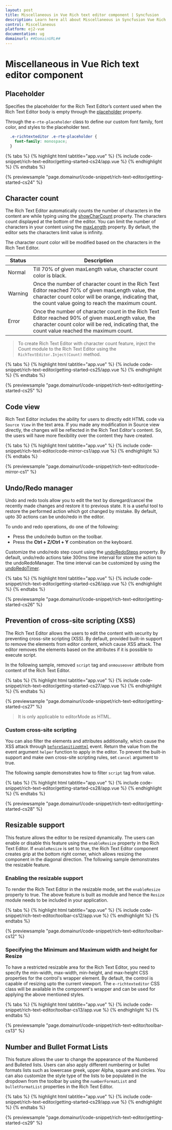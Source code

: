 ```yaml
---
layout: post
title: Miscellaneous in Vue Rich text editor component | Syncfusion
description: Learn here all about Miscellaneous in Syncfusion Vue Rich text editor component of Syncfusion Essential JS 2 and more.
control: Miscellaneous 
platform: ej2-vue
documentation: ug
domainurl: ##DomainURL##
---
```


# Miscellaneous in Vue Rich text editor component

## Placeholder

Specifies the placeholder for the Rich Text Editor’s content used when the Rich Text Editor body is empty through the [placeholder](https://ej2.syncfusion.com/vue/documentation/api/rich-text-editor/#placeholder) property.

Through the `e-rte-placeholder` class to define our custom font family, font color, and styles to the placeholder text.

``` css
  .e-richtexteditor .e-rte-placeholder {
    font-family: monospace;
  }
```

{% tabs %}
{% highlight html tabtitle="app.vue" %}
{% include code-snippet/rich-text-editor/getting-started-cs24/app.vue %}
{% endhighlight %}
{% endtabs %}
        
{% previewsample "page.domainurl/code-snippet/rich-text-editor/getting-started-cs24" %}

## Character count

The Rich Text Editor automatically counts the number of characters in the content are while typing using the [showCharCount](../api/rich-text-editor/#showcharcount) property. The characters count displayed at the bottom of the editor. You can limit the number of characters in your content using the [maxLength](https://ej2.syncfusion.com/vue/documentation/api/rich-text-editor/#maxlength) property. By default, the editor sets the characters limit value is infinity.

The character count color will be modified based on the characters in the Rich Text Editor.

| **Status** | **Description** |
| --- | --- |
| Normal | Till 70% of given maxLength value, character count color is black. |
| Warning | Once the number of character count in the Rich Text Editor reached 70% of given maxLength value, the character count color will be orange, indicating that, the count value going to reach the maximum count. |
| Error | Once the number of character count in the Rich Text Editor reached 90% of given maxLength value, the character count color will be red, indicating that, the count value reached the maximum count. |

> To create Rich Text Editor with character count feature, inject the Count module to the Rich Text Editor using the `RichTextEditor.Inject(Count)` method.

{% tabs %}
{% highlight html tabtitle="app.vue" %}
{% include code-snippet/rich-text-editor/getting-started-cs25/app.vue %}
{% endhighlight %}
{% endtabs %}
        
{% previewsample "page.domainurl/code-snippet/rich-text-editor/getting-started-cs25" %}

## Code view

Rich Text Editor includes the ability for users to directly edit HTML code via `Source View` in the text area. If you made any modification in Source view directly, the changes will be reflected in the Rich Text Editor's content. So, the users will have more flexibility over the content they have created.

{% tabs %}
{% highlight html tabtitle="app.vue" %}
{% include code-snippet/rich-text-editor/code-mirror-cs1/app.vue %}
{% endhighlight %}
{% endtabs %}
        
{% previewsample "page.domainurl/code-snippet/rich-text-editor/code-mirror-cs1" %}

## Undo/Redo manager

Undo and redo tools allow you to edit the text by disregard/cancel the recently made changes and restore it to previous state. It is a useful tool to restore the performed action which got changed by mistake. By default, upto 30 actions can be undo/redo in the editor.

To undo and redo operations, do one of the following:
* Press the undo/redo button on the toolbar.
* Press the **Ctrl + Z/Ctrl + Y** combination on the keyboard.

Customize the undo/redo step count using the [undoRedoSteps](../api/rich-text-editor/#undoredosteps) property. By default, undo/redo actions take 300ms time interval for store the action to the undoRedoManager. The time interval can be customized by using the [undoRedoTimer](https://ej2.syncfusion.com/vue/documentation/api/rich-text-editor/#undoredotimer).

{% tabs %}
{% highlight html tabtitle="app.vue" %}
{% include code-snippet/rich-text-editor/getting-started-cs26/app.vue %}
{% endhighlight %}
{% endtabs %}
        
{% previewsample "page.domainurl/code-snippet/rich-text-editor/getting-started-cs26" %}

## Prevention of cross-site scripting (XSS)

The Rich Text Editor allows the users to edit the content with security by preventing cross-site scripting (XSS). By default, provided built-in support to remove the elements from editor content, which cause XSS attack. The editor removes the elements based on the attributes if it is possible to execute script.

In the following sample, removed `script` tag and `onmouseover` attribute from content of the Rich Text Editor.

{% tabs %}
{% highlight html tabtitle="app.vue" %}
{% include code-snippet/rich-text-editor/getting-started-cs27/app.vue %}
{% endhighlight %}
{% endtabs %}
        
{% previewsample "page.domainurl/code-snippet/rich-text-editor/getting-started-cs27" %}

> It is only applicable to editorMode as HTML.

### Custom cross-site scripting

You can also filter the elements and attributes additionally, which cause the XSS attack through [`beforeSanitizeHtml`](../api/rich-text-editor/#beforesanitizehtml) event. Return the value from the event argument `helper` function to apply in the editor. To prevent the built-in support and make own cross-site scripting rules, set `cancel` argument to true.

The following sample demonstrates how to filter `script` tag from value.

{% tabs %}
{% highlight html tabtitle="app.vue" %}
{% include code-snippet/rich-text-editor/getting-started-cs28/app.vue %}
{% endhighlight %}
{% endtabs %}
        
{% previewsample "page.domainurl/code-snippet/rich-text-editor/getting-started-cs28" %}

## Resizable support

This feature allows the editor to be resized dynamically. The users can enable or disable this feature using the `enableResize` property in the Rich Text Editor. If `enableResize` is set to true, the Rich Text Editor component creates grip at the bottom right corner, which allows resizing the component in the diagonal direction. The following sample demonstrates the resizable feature.

### Enabling the resizable support

To render the Rich Text Editor in the resizable mode, set the `enableResize` property to true. The above feature is built as module and hence the `Resize` module needs to be included in your application.

{% tabs %}
{% highlight html tabtitle="app.vue" %}
{% include code-snippet/rich-text-editor/toolbar-cs12/app.vue %}
{% endhighlight %}
{% endtabs %}
        
{% previewsample "page.domainurl/code-snippet/rich-text-editor/toolbar-cs12" %}

### Specifying the Minimum and Maximum width and height for Resize

To have a restricted resizable area for the Rich Text Editor, you need to specify the min-width, max-width, min-height, and max-height CSS properties for the control's wrapper element. By default, the control is capable of resizing upto the current viewport. The `e-richtexteditor` CSS class will be available in the component's wrapper and can be used for applying the above mentioned styles.

{% tabs %}
{% highlight html tabtitle="app.vue" %}
{% include code-snippet/rich-text-editor/toolbar-cs13/app.vue %}
{% endhighlight %}
{% endtabs %}
        
{% previewsample "page.domainurl/code-snippet/rich-text-editor/toolbar-cs13" %}

## Number and Bullet Format Lists

This feature allows the user to change the appearance of the Numbered and Bulleted lists. Users can also apply different numbering or bullet formats lists such as lowercase greek, upper Alpha, square and circles. You can also customize the style type of the lists to be populated in the dropdown from the toolbar by using the `numberFormatList` and `bulletFormatList` properties in the Rich Text Editor.

{% tabs %}
{% highlight html tabtitle="app.vue" %}
{% include code-snippet/rich-text-editor/getting-started-cs29/app.vue %}
{% endhighlight %}
{% endtabs %}
        
{% previewsample "page.domainurl/code-snippet/rich-text-editor/getting-started-cs29" %}
